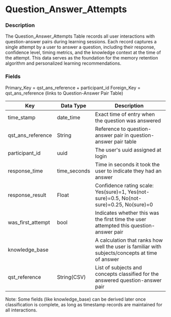 # Question_Answer_Attempts

### Description
The Question_Answer_Attempts Table records all user interactions with question-answer pairs during learning sessions. Each record captures a single attempt by a user to answer a question, including their response, confidence level, timing metrics, and the knowledge context at the time of the attempt. This data serves as the foundation for the memory retention algorithm and personalized learning recommendations.

### Fields
Primary_Key = qst_ans_reference + participant_id 
Foreign_Key = qst_ans_reference (links to Question-Answer Pair Table)

|Key|Data Type|Description|
|---|---|---|
|time_stamp|date_time|Exact time of entry when the question was answered|
|qst_ans_reference|String|Reference to question-answer pair in question-answer pair table|
|participant_id|uuid|The user's uuid assigned at login|
|response_time|time_seconds|Time in seconds it took the user to indicate they had an answer|
|response_result|Float|Confidence rating scale: Yes(sure)=1, Yes(not-sure)=0.5, No(not-sure)=0.25, No(sure)=0|
|was_first_attempt|bool|Indicates whether this was the first time the user attempted this question-answer pair|
|knowledge_base||A calculation that ranks how well the user is familiar with subjects/concepts at time of answer|
|qst_reference|String(CSV)|List of subjects and concepts classified for the answered question-answer pair|

Note: Some fields (like knowledge_base) can be derived later once classification is complete, as long as timestamp records are maintained for all interactions.